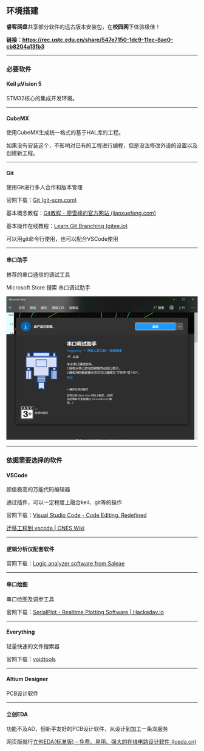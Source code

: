 ## 环境搭建

**睿客网盘**共享部分软件的远古版本安装包，在**校园网**下体验极佳！

**链接：https://rec.ustc.edu.cn/share/547e7150-1dc9-11ec-8ae0-cb8204a13fb3**

---

### **必要软件**

#### Keil μVision 5

STM32核心的集成开发环境。

---

#### CubeMX

使用CubeMX生成统一格式的基于HAL库的工程。

如果没有安装这个，不影响对已有的工程进行编程，但是没法修改外设的设置以及创建新工程。

---

#### Git

使用Git进行多人合作和版本管理

官网下载：[Git (git-scm.com)](https://git-scm.com/)

基本概念教程：[Git教程 - 廖雪峰的官方网站 (liaoxuefeng.com)](https://www.liaoxuefeng.com/wiki/896043488029600)

基本操作在线教程：[Learn Git Branching (gitee.io)](https://oschina.gitee.io/learn-git-branching/)

可以用git命令行使用，也可以配合VSCode使用

---

#### 串口助手

推荐的串口通信的调试工具

Microsoft Store 搜索 串口调试助手

![image-20210924132037223](环境搭建.assets/image-20210924132037223.png)

---

### **依据需要选择**的软件

#### VSCode

颜值极高的万能代码编辑器

通过插件，可以一定程度上融合keil、git等的操作

官网下载：[Visual Studio Code - Code Editing. Redefined](https://code.visualstudio.com/)

[迁移工程到 vscode | ONES Wiki](https://robomaster.ones.ai/wiki/#/team/EjuUfn4A/space/FirkmBAV/page/9wwrhEwd)

---

#### 逻辑分析仪配套软件

官网下载：[Logic analyzer software from Saleae](https://www.saleae.com/downloads/)

---

#### 串口绘图

串口绘图及调参工具

官网下载：[SerialPlot - Realtime Plotting Software | Hackaday.io](https://hackaday.io/project/5334-serialplot-realtime-plotting-software)

---

#### Everything

轻量快速的文件搜索器

官网下载：[voidtools](https://www.voidtools.com/zh-cn/)

---

#### Altium Designer

PCB设计软件

---

#### 立创EDA

功能不及AD，但新手友好的PCB设计软件，从设计到加工一条龙服务

网页版就行[立创EDA(标准版) - 免费、易用、强大的在线电路设计软件 (lceda.cn)](https://lceda.cn/editor)